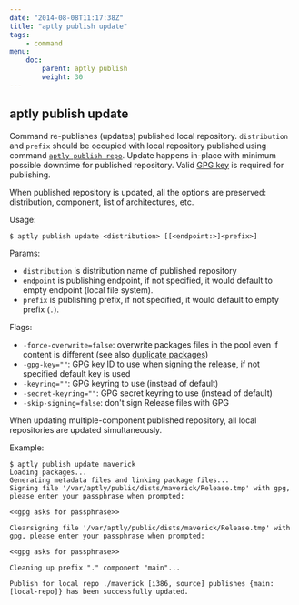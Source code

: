 ```yaml
---
date: "2014-08-08T11:17:38Z"
title: "aptly publish update"
tags:
    - command
menu:
    doc:
        parent: aptly publish
        weight: 30
---
```


aptly publish update
--------------------

Command re-publishes (updates) published local repository.
`distribution` and `prefix` should be occupied with local repository
published using command [`aptly publish repo`](/doc/aptly/publish/repo/).
Update happens in-place with minimum possible downtime for published
repository. Valid [GPG key](/doc/aptly/publish/) is required for publishing.

When published repository is updated, all the options are preserved:
distribution, component, list of architectures, etc.

Usage:

    $ aptly publish update <distribution> [[<endpoint:>]<prefix>]

Params:

-   `distribution` is distribution name of published repository
-   `endpoint` is publishing endpoint, if not specified, it would
    default to empty endpoint (local file system).
-   `prefix` is publishing prefix, if not specified, it would default to
    empty prefix (`.`).

Flags:

-   `-force-overwrite=false`: overwrite packages files in the pool even
    if content is different (see also [duplicate packages](/doc/feature/duplicate/))
-   `-gpg-key=""`: GPG key ID to use when signing the release, if not
    specified default key is used
-   `-keyring=""`: GPG keyring to use (instead of default)
-   `-secret-keyring=""`: GPG secret keyring to use (instead of default)
-   `-skip-signing=false`: don't sign Release files with GPG

When updating multiple-component published repository, all local
repositories are updated simultaneously.

Example:

    $ aptly publish update maverick
    Loading packages...
    Generating metadata files and linking package files...
    Signing file '/var/aptly/public/dists/maverick/Release.tmp' with gpg, please enter your passphrase when prompted:

    <<gpg asks for passphrase>>

    Clearsigning file '/var/aptly/public/dists/maverick/Release.tmp' with gpg, please enter your passphrase when prompted:

    <<gpg asks for passphrase>>

    Cleaning up prefix "." component "main"...

    Publish for local repo ./maverick [i386, source] publishes {main: [local-repo]} has been successfully updated.

 
